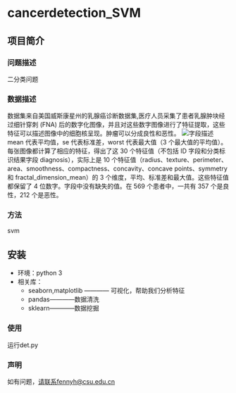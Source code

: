 # cancerdetection_SVM
## 项目简介
### 问题描述
二分类问题
###  数据描述
数据集来自美国威斯康星州的乳腺癌诊断数据集,医疗人员采集了患者乳腺肿块经过细针穿刺 (FNA) 后的数字化图像，并且对这些数字图像进行了特征提取，这些特征可以描述图像中的细胞核呈现。肿瘤可以分成良性和恶性。
![字段描述]()
mean 代表平均值，se 代表标准差，worst 代表最大值（3 个最大值的平均值）。每张图像都计算了相应的特征，得出了这 30 个特征值（不包括 ID 字段和分类标识结果字段 diagnosis），实际上是 10 个特征值（radius、texture、perimeter、area、smoothness、compactness、concavity、concave points、symmetry 和 fractal_dimension_mean）的 3 个维度，平均、标准差和最大值。这些特征值都保留了 4 位数字。字段中没有缺失的值。在 569 个患者中，一共有 357 个是良性，212 个是恶性。
### 方法
svm
## 安装
* 环境：python 3
* 相关库：
  * seaborn,matplotlib ———— 可视化，帮助我们分析特征
  * pandas————数据清洗
  * sklearn————数据挖掘
### 使用
运行det.py
### 声明
如有问题，请联系fennyh@csu.edu.cn
